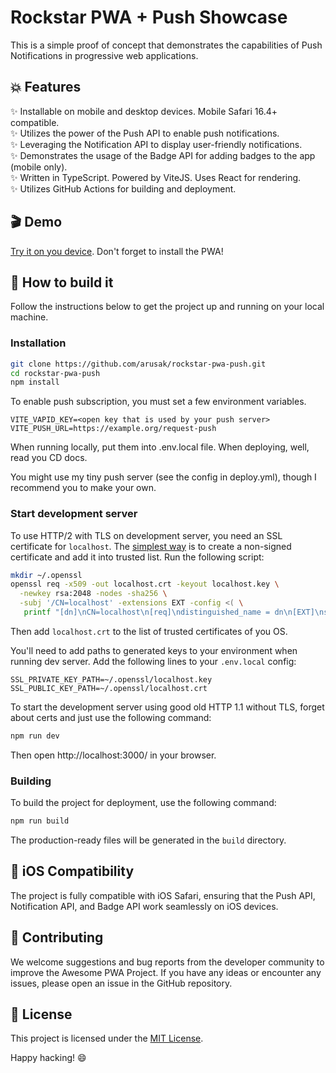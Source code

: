 # Rockstar PWA + Push Showcase

This is a simple proof of concept that demonstrates the capabilities of Push Notifications in progressive web applications.

## 💥 Features

✨ Installable on mobile and desktop devices. Mobile Safari 16.4+ compatible. \
✨ Utilizes the power of the Push API to enable push notifications. \
✨ Leveraging the Notification API to display user-friendly notifications. \
✨ Demonstrates the usage of the Badge API for adding badges to the app (mobile only). \
✨ Written in TypeScript. Powered by ViteJS. Uses React for rendering. \
✨ Utilizes GitHub Actions for building and deployment.

## 🎬 Demo

[Try it on you device](https://arusak.github.io/rockstar-pwa-push/). Don't forget to install the PWA! 

## 🚀 How to build it

Follow the instructions below to get the project up and running on your local machine.

### Installation

```bash
git clone https://github.com/arusak/rockstar-pwa-push.git
cd rockstar-pwa-push
npm install
```

To enable push subscription, you must set a few environment variables.
```
VITE_VAPID_KEY=<open key that is used by your push server>
VITE_PUSH_URL=https://example.org/request-push
```
When running locally, put them into .env.local file. When deploying, well, read you CD docs.

You might use my tiny push server (see the config in deploy.yml), though I recommend you to make your own.

### Start development server

To use HTTP/2 with TLS on development server, you need an SSL certificate for `localhost`. 
The [simplest way](https://letsencrypt.org/docs/certificates-for-localhost/) is to create a non-signed certificate and add it into trusted list.
Run the following script: 
```bash
mkdir ~/.openssl
openssl req -x509 -out localhost.crt -keyout localhost.key \
  -newkey rsa:2048 -nodes -sha256 \
  -subj '/CN=localhost' -extensions EXT -config <( \
   printf "[dn]\nCN=localhost\n[req]\ndistinguished_name = dn\n[EXT]\nsubjectAltName=DNS:localhost\nkeyUsage=digitalSignature\nextendedKeyUsage=serverAuth")
```
Then add `localhost.crt` to the list of trusted certificates of you OS.

You'll need to add paths to generated keys to your environment when running dev server. Add the following lines to your `.env.local` config:
```
SSL_PRIVATE_KEY_PATH=~/.openssl/localhost.key
SSL_PUBLIC_KEY_PATH=~/.openssl/localhost.crt 
```

To start the development server using good old HTTP 1.1 without TLS, forget about certs and just use the following command:

```bash
npm run dev
```

Then open http://localhost:3000/ in your browser.

### Building

To build the project for deployment, use the following command:

```bash
npm run build
```

The production-ready files will be generated in the `build` directory.

## 📱 iOS Compatibility

The project is fully compatible with iOS Safari, ensuring that the Push API, Notification API, and Badge API work seamlessly on iOS devices.

## 🙌 Contributing

We welcome suggestions and bug reports from the developer community to improve the Awesome PWA Project. If you have any ideas or encounter any issues, please open an issue in the GitHub repository.

## 📄 License

This project is licensed under the [MIT License](LICENSE).

Happy hacking! 😄
